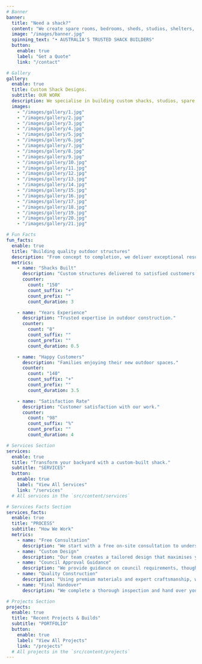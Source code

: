 ```yaml
---
# Banner
banner:
  title: "Need a shack?"
  content: "We create spare rooms, bedrooms, sheds, studios, shelters, and everything in between."
  image: "/images/banner.jpg"
  spinning_text: "• AUSTRALIA'S TRUSTED SHACK BUILDERS"
  button:
    enable: true
    label: "Get a Quote"
    link: "/contact"

# Gallery
gallery:
  enable: true
  title: Custom Shack Designs.
  subtitle: OUR WORK
  description: We specialise in building custom shacks, studios, spare rooms, saunas, off-grid bathrooms and outdoor structures. Explore our portfolio of quality craftsmanship and innovative designs.
  images:
    - "/images/gallery/1.jpg"
    - "/images/gallery/2.jpg"
    - "/images/gallery/3.jpg"
    - "/images/gallery/4.jpg"
    - "/images/gallery/5.jpg"
    - "/images/gallery/6.jpg"
    - "/images/gallery/7.jpg"
    - "/images/gallery/8.jpg"
    - "/images/gallery/9.jpg"
    - "/images/gallery/10.jpg"
    - "/images/gallery/11.jpg"
    - "/images/gallery/12.jpg"
    - "/images/gallery/13.jpg"
    - "/images/gallery/14.jpg"
    - "/images/gallery/15.jpg"
    - "/images/gallery/16.jpg"
    - "/images/gallery/17.jpg"
    - "/images/gallery/18.jpg"
    - "/images/gallery/19.jpg"
    - "/images/gallery/20.jpg"
    - "/images/gallery/21.jpg"

# Fun Facts
fun_facts:
  enable: true
  title: "Building quality outdoor structures"
  description: "From concept to completion, we deliver exceptional results that exceed expectations."
  metrics:
    - name: "Shacks Built"
      description: "Custom structures delivered to satisfied customers."
      counter:
        count: "150"
        count_suffix: "+"
        count_prefix: ""
        count_duration: 3

    - name: "Years Experience"
      description: "Trusted expertise in outdoor construction."
      counter:
        count: "8"
        count_suffix: ""
        count_prefix: ""
        count_duration: 0.5

    - name: "Happy Customers"
      description: "Families enjoying their new outdoor spaces."
      counter:
        count: "140"
        count_suffix: "+"
        count_prefix: ""
        count_duration: 3.5

    - name: "Satisfaction Rate"
      description: "Customer satisfaction with our work."
      counter:
        count: "98"
        count_suffix: "%"
        count_prefix: ""
        count_duration: 4

# Services Section
services:
  enable: true
  title: "Transform your backyard with a custom-built shack."
  subtitle: "SERVICES"
  button:
    enable: true
    label: "View All Services"
    link: "/services"
  # All services in the `src/content/services`

# Services Facts Section
services_facts:
  enable: true
  title: "PROCESS"
  subtitle: "How We Work"
  metrics:
    - name: "Free Consultation"
      description: "We start with a free on-site consultation to understand your needs and assess your space."
    - name: "Custom Design"
      description: "Our team creates a tailored design that maximises your space and meets your specific requirements."
    - name: "Council Approval Guidance"
      description: "We provide guidance on council requirements, though obtaining permits and approvals remains the client's responsibility."
    - name: "Quality Construction"
      description: "Using premium materials and expert craftsmanship, we build your shack to the highest standards."
    - name: "Final Handover"
      description: "We complete a thorough inspection and hand over your finished shack, ready for immediate use."

# Projects Section
projects:
  enable: true
  title: "Recent Projects & Builds"
  subtitle: "PORTFOLIO"
  button:
    enable: true
    label: "View All Projects"
    link: "/projects"
  # All projects in the `src/content/projects`
---
```

